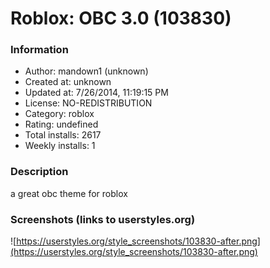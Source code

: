 # Roblox: OBC 3.0 (103830)

### Information
- Author: mandown1 (unknown)
- Created at: unknown
- Updated at: 7/26/2014, 11:19:15 PM
- License: NO-REDISTRIBUTION
- Category: roblox
- Rating: undefined
- Total installs: 2617
- Weekly installs: 1


### Description
a great obc theme for roblox


### Screenshots (links to userstyles.org)
![https://userstyles.org/style_screenshots/103830-after.png](https://userstyles.org/style_screenshots/103830-after.png)


